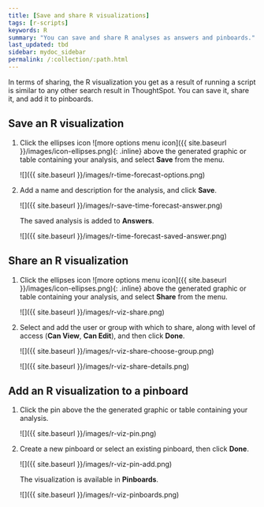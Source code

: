 ```yaml
---
title: [Save and share R visualizations]
tags: [r-scripts]
keywords: R
summary: "You can save and share R analyses as answers and pinboards."
last_updated: tbd
sidebar: mydoc_sidebar
permalink: /:collection/:path.html
---
```


In terms of sharing, the R visualization you get as a result of running a script is similar to any
other search result in ThoughtSpot. You can save it, share it, and add it to pinboards.

## Save an R visualization

1.  Click the ellipses icon ![more options menu icon]({{ site.baseurl }}/images/icon-ellipses.png){: .inline} above the generated graphic or table containing your analysis, and select **Save** from the menu.

    ![]({{ site.baseurl }}/images/r-time-forecast-options.png)

2.  Add a name and description for the analysis, and click **Save**.

    ![]({{ site.baseurl }}/images/r-save-time-forecast-answer.png)

    The saved analysis is added to **Answers**.

    ![]({{ site.baseurl }}/images/r-time-forecast-saved-answer.png)

## Share an R visualization

1.  Click the ellipses icon ![more options menu icon]({{ site.baseurl }}/images/icon-ellipses.png){: .inline} above the generated graphic or table containing
    your analysis, and select **Share** from the menu.

    ![]({{ site.baseurl }}/images/r-viz-share.png)

2.  Select and add the user or group with which to share, along with level of access
    (**Can View**, **Can Edit**), and then click **Done**.

    ![]({{ site.baseurl }}/images/r-viz-share-choose-group.png)

    ![]({{ site.baseurl }}/images/r-viz-share-details.png)

## Add an R visualization to a pinboard

1.  Click the pin above the the generated graphic or table containing
    your analysis.

    ![]({{ site.baseurl }}/images/r-viz-pin.png)

2.  Create a new pinboard or select an existing pinboard, then click **Done**.

    ![]({{ site.baseurl }}/images/r-viz-pin-add.png)

    The visualization is available in **Pinboards**.

    ![]({{ site.baseurl }}/images/r-viz-pinboards.png)
